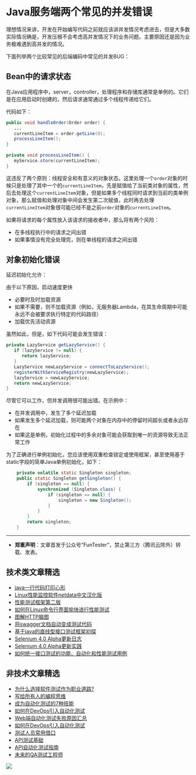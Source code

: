 # Java服务端两个常见的并发错误



理想情况来讲，开发在开始编写代码之前就应该讲并发情况考虑进去，但是大多数实际情况确是，开发压根不会考虑高并发情况下的业务问题。主要原因还是因为业务极难遇到高并发的情况。

下面列举两个比较常见的后端编码中常见的并发BUG：

## Bean中的请求状态

在Java应用程序中，server，controller，处理程序和存储库通常是单例的。它们是在应用启动时创建的，然后请求通常通过多个线程传递给它们。

代码如下：


```Java
public void handleOrder(Order order) {
   ...
   currentLineItem = order.getLine(0);
   processLineItem();
}
 
private void processLineItem() {
   myService.store(currentLineItem);
}
```

这违反了两个原则：线程安全和有意义的对象状态。这里处理一个`order`对象的时候只是处理了其中一个的`currentLineItem`，先是赋值给了当前类对象的属性，然后去处理这个`currentLineItem`对象，但是如果多个线程同时请求到当前的类单例对象，那么赋值和处理对象中间会发生第二次赋值，此时再去处理`currentLineItem`对象很可能已经不是之前`order`对象的`currentLineItem`。

如果将请求的每个属性放入该请求的接收者中，那么将有两个风险：

* 在多线程执行中的请求之间出错
* 如果事情没有完全处理完，则在单线程的请求之间出错


## 对象初始化错误

延迟初始化允许：

由于以下原因，启动速度更快
* 必要时及时加载资源
* 如果不需要，则不加载资源（例如，无服务器Lambda，在其生命周期中可能永远不会被要求执行特定的代码路径）
* 加载优先活动资源

虽然如此，但是，如下代码可能会发生错误：


```Java
private LazyService getLazyService() {
   if (lazyService != null) {
      return lazyService;
   }
   LazyService newLazyService = connectToLazyService();
   registerWithServiceRegistry(newLazyService);
   lazyService = newLazyService;
   return newLazyService;
}
```

尽管它可以工作，但并发调用很可能出错。在示例中：

* 在并发调用中，发生了多个延迟加载
* 如果发生多个延迟加载，则可能两个对象在内存中的停留时间超长或者永远存在
* 如果这是单例，初始化过程中的多余对象可能会获取到唯一的资源导致无法正常工作

为了正确进行单例初始化，您应该使用双重检查锁定或使用框架，甚至使用基于static字段的简单Java单例初始化，如下：


```Java
    private volatile static Singleton singleton;
    public static Singleton getSingleton() {
        if (singleton == null) {
            synchronized (Singleton.class) {
                if (singleton == null) {
                    singleton = new Singleton();
                }
            }
        }
        return singleton;
    }
```

---
* **郑重声明**：文章首发于公众号“FunTester”，禁止第三方（腾讯云除外）转载、发表。

## 技术类文章精选

- [java一行代码打印心形](https://mp.weixin.qq.com/s/QPSryoSbViVURpSa9QXtpg)
- [Linux性能监控软件netdata中文汉化版](https://mp.weixin.qq.com/s/fdXtK-5WwKnxjLZdyg6-nA)
- [性能测试框架第二版](https://mp.weixin.qq.com/s/JPyGQ2DRC6EVBmZkxAoVWA)
- [如何在Linux命令行界面愉快进行性能测试](https://mp.weixin.qq.com/s/fwGqBe1SpA2V0lPfAOd04Q)
- [图解HTTP脑图](https://mp.weixin.qq.com/s/100Vm8FVEuXs0x6rDGTipw)
- [将swagger文档自动变成测试代码](https://mp.weixin.qq.com/s/SY8mVenj0zMe5b47GS9VSQ)
- [基于java的直线型接口测试框架初探](https://mp.weixin.qq.com/s/xhg4exdb1G18-nG5E7exkQ)
- [Selenium 4.0 Alpha更新日志](https://mp.weixin.qq.com/s/tU7sm-pcbpRNwDU9D3OVTQ)
- [Selenium 4.0 Alpha更新实践](https://mp.weixin.qq.com/s/yT9wpO5o5aWBUus494TIHw)
- [如何统一接口测试的功能、自动化和性能测试用例](https://mp.weixin.qq.com/s/1xqtXNVw7BdUa03nVcsMTg)

## 非技术文章精选

- [为什么选择软件测试作为职业道路?](https://mp.weixin.qq.com/s/o83wYvFUvy17kBPLDO609A)
- [写给所有人的编程思维](https://mp.weixin.qq.com/s/Oj33UCnYfbUgzsBzEm2GPQ)
- [成为自动化测试的7种技能](https://mp.weixin.qq.com/s/e-HAGMO0JLR7VBBWLvk0dQ)
- [如何在DevOps引入自动化测试](https://mp.weixin.qq.com/s/MclK3VvMN1dsiXXJO8g7ig)
- [Web端自动化测试失败原因汇总](https://mp.weixin.qq.com/s/qzFth-Q9e8MTms1M8L5TyA)
- [如何在DevOps引入自动化测试](https://mp.weixin.qq.com/s/MclK3VvMN1dsiXXJO8g7ig)
- [测试人员常用借口](https://mp.weixin.qq.com/s/0k_Ciud2sOpRb5PPiVzECw)
- [API测试基础](https://mp.weixin.qq.com/s/bkbUEa9CF21xMYSlhPcULw)
- [API自动化测试指南](https://mp.weixin.qq.com/s/uy_Vn_ZVUEu3YAI1gW2T_A)
- [未来的QA测试工程师](https://mp.weixin.qq.com/s/ngL4sbEjZm7OFAyyWyQ3nQ)


![](https://mmbiz.qpic.cn/mmbiz_jpg/13eN86FKXzCMW6WN4Wch71qNtGQvxLRSGejZpr37OWa7CDYg5e4ZeanaGWuBgRAX3jicJNIhcyyZPXbKByXcl7w/640?wx_fmt=jpeg&tp=webp&wxfrom=5&wx_lazy=1&wx_co=1)